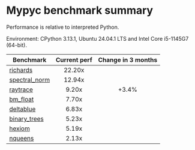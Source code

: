 # Mypyc benchmark summary

Performance is relative to interpreted Python.

Environment: CPython 3.13.1, Ubuntu 24.04.1 LTS and Intel Core i5-1145G7 (64-bit).

| Benchmark | Current perf | Change in 3 months |
| --- | :---: | :---: |
| [richards](benchmarks/richards.md) | 22.20x |  |
| [spectral_norm](benchmarks/spectral_norm.md) | 12.94x |  |
| [raytrace](benchmarks/raytrace.md) | 9.20x | +3.4% |
| [bm_float](benchmarks/bm_float.md) | 7.70x |  |
| [deltablue](benchmarks/deltablue.md) | 6.83x |  |
| [binary_trees](benchmarks/binary_trees.md) | 5.23x |  |
| [hexiom](benchmarks/hexiom.md) | 5.19x |  |
| [nqueens](benchmarks/nqueens.md) | 2.13x |  |
